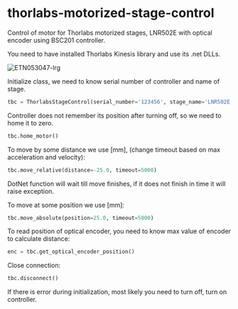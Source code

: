 # thorlabs-motorized-stage-control
Control of motor for Thorlabs motorized stages, LNR502E with optical encoder using BSC201 controller. 

You need to have installed Thorlabs Kinesis library and use its .net DLLs.

![ETN053047-lrg](https://github.com/pao3007/thorlabs-motorized-stage-control/assets/35431691/6f3c447a-a1eb-46bf-b297-05aa61200c16)

Initialize class, we need to know serial number of controller and name of stage.
```python
tbc = ThorlabsStageControl(serial_number='123456', stage_name='LNR502E', polling_rate=100, max_acc=5.0, max_vel=20.0)
```
Controller does not remember its position after turning off, so we need to home it to zero.
```python
tbc.home_motor()
```
To move by some distance we use [mm], (change timeout based on max acceleration and velocity):
```python
tbc.move_relative(distance=-25.0, timeout=5000)
```
DotNet function will wait till move finishes, if it does not finish in time it will raise exception.

To move at some position we use [mm]:
```python
tbc.move_absolute(position=25.0, timeout=5000)
```
To read position of optical encoder, you need to know max value of encoder to calculate distance:
```python
enc = tbc.get_optical_encoder_position()
```
Close connection:
```python
tbc.disconnect()
```

If there is error during initialization, most likely you need to turn off, turn on controller.
